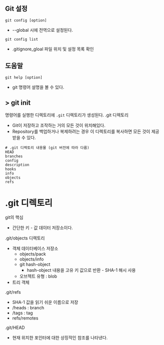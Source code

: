 ## Git 설정
`git config [option]`
- --global 시에 전역으로 설정된다.

`git config list`
- .gitignore_gloal 파일 위치 및 설정 목록 확인

## 도움말
`git help [option]`
- git 명령어 설명을 볼 수 있다.

## > git init
명령어를 실행한 디렉토리에 `.git` 디렉토리가 생성된다.
.git 디렉토리
- Git이 저장하고 조작하는 거의 모든 것이 위치해있다.
- Repository를 백업하거나 복제하려는 경우 이 디렉토리를 복사하면 모든 것이 제공받을 수 있다.

```console
# .git 디렉토리 내용물 (git 버전에 따라 다름)
HEAD
branches
config
description
hooks
info
objects
refs
```

# .git 디렉토리

git의 핵심
- 간단한 키 - 값 데이터 저장소이다.

.git/objects 디렉토리
- 객체 데이터베이스 저장소
    - objects/pack
    - objects/info
    - git hash-object
        - hash-object 내용을 고유 키 값으로 반환
                - SHA-1 해시 사용
    - 오브젝트 유형 : blob
- 트리 객체

.git/refs
- SHA-1 값을 읽기 쉬운 이름으로 저장
- /heads : branch
- /tags : tag
- refs/remotes

.git/HEAD
- 현재 위치한 포인터에 대한 상징적인 참조를 나타낸다.
